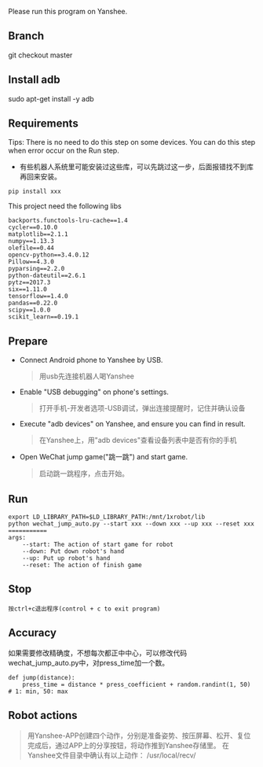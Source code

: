 Please run this program on Yanshee. 

## Branch
git checkout master

## Install adb
sudo apt-get install -y adb

## Requirements
Tips: There is no need to do this step on some devices. You can do this step when error occur on the Run step.
* 有些机器人系统里可能安装过这些库，可以先跳过这一步，后面报错找不到库再回来安装。
```shell
pip install xxx
```
This project need the following libs
```shell
backports.functools-lru-cache==1.4
cycler==0.10.0
matplotlib==2.1.1
numpy==1.13.3
olefile==0.44
opencv-python==3.4.0.12
Pillow==4.3.0
pyparsing==2.2.0
python-dateutil==2.6.1
pytz==2017.3
six==1.11.0
tensorflow==1.4.0
pandas==0.22.0
scipy==1.0.0
scikit_learn==0.19.1
```

## Prepare
* Connect Android phone to Yanshee by USB.
    >用usb先连接机器人喝Yanshee
* Enable "USB debugging" on phone's settings.
    >打开手机-开发者选项-USB调试，弹出连接提醒时，记住并确认设备
* Execute "adb devices" on Yanshee, and ensure you can find in result.
    >在Yanshee上，用"adb devices"查看设备列表中是否有你的手机
* Open WeChat jump game("跳一跳") and start game.
    >启动跳一跳程序，点击开始。

## Run
```shell
export LD_LIBRARY_PATH=$LD_LIBRARY_PATH:/mnt/1xrobot/lib
python wechat_jump_auto.py --start xxx --down xxx --up xxx --reset xxx
===========
args:
    --start: The action of start game for robot
    --down: Put down robot's hand
    --up: Put up robot's hand
    --reset: The action of finish game
```

## Stop
```shell
按ctrl+c退出程序(control + c to exit program)   
```

## Accuracy
如果需要修改精确度，不想每次都正中中心，可以修改代码
wechat_jump_auto.py中，对press_time加一个数。
```shell
def jump(distance):
    press_time = distance * press_coefficient + random.randint(1, 50)  # 1: min, 50: max
```

## Robot actions
>用Yanshee-APP创建四个动作，分别是准备姿势、按压屏幕、松开、复位
完成后，通过APP上的分享按钮，将动作推到Yanshee存储里。
>在Yanshee文件目录中确认有以上动作： /usr/local/recv/